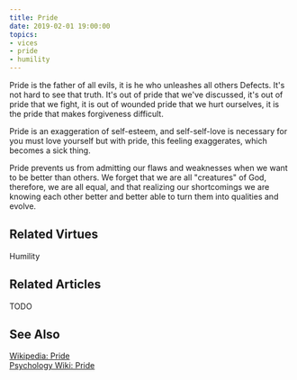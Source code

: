 ```yaml
---
title: Pride
date: 2019-02-01 19:00:00
topics: 
- vices
- pride
- humility
---
```


Pride is the father of all evils, it is he who unleashes all others Defects.
It's not hard to see that truth. It's out of pride that we've discussed, it's
out of pride that we fight, it is out of wounded pride that we hurt ourselves,
it is the pride that makes forgiveness difficult.

Pride is an exaggeration of self-esteem, and self-self-love is necessary for 
you must love yourself but with pride, this feeling exaggerates, which 
becomes a sick thing.

Pride prevents us from admitting our flaws and weaknesses when
we want to be better than others. We forget that we are all "creatures" of
God, therefore, we are all equal, and that realizing our shortcomings we are
knowing each other better and better able to turn them into
qualities and evolve.

## Related Virtues
Humility

## Related Articles
TODO

## See Also
[Wikipedia: Pride](https://en.wikipedia.org/wiki/Pride)  
[Psychology Wiki: Pride](https://psychology.wikia.org/wiki/Pride)
